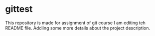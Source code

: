# gittest
This repository is made for assignment of git course
I am editing teh README file. Addiing some more details about the project description.
